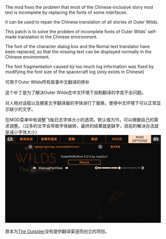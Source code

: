 The mod fixes the problem that most of the Chinese-inclusive story mod text is incomplete by replacing the fonts of some interfaces.

It can be used to repair the Chinese translation of all stories of Outer Wilds.

This patch is to solve the problem of incomplete fonts of Outer Wilds' self-made translation in the Chinese environment.

The font of the character dialog box and the Nomai text translator have been replaced, so that the missing text can be displayed normally in the Chinese environment.

The font fragmentation caused by too much log information was fixed by modifying the font size of the spacecraft log (only exists in Chinese)

可用于Outer Wilds所有故事中文翻译的修补

这个补丁是为了解决Outer Wilds在中文环境下自制翻译的字库不全问题。

对人物对话框以及挪麦文字翻译器的字体进行了替换，使得中文环境下可以正常显示缺少的文字。

在MOD菜单中有调整飞船日志字体大小的选项。默认值为15，可以根据自己的需求调整。（过多的文字会导致字体破碎，最终的结果就是缺字，目前的解决办法就是减小字体大小）
![haha](img/pic.png) 

原本为[The Outsider](https://github.com/StreetlightsBehindTheTrees/Outer-Wilds-The-Outsider)没有提供翻译渠道而创立的项目。
